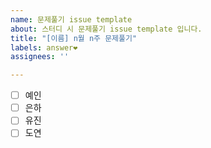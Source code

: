 ```yaml
---
name: 문제풀기 issue template
about: 스터디 시 문제풀기 issue template 입니다.
title: "[이름] n월 n주 문제풀기"
labels: answer❤️
assignees: ''

---
```


- [ ] 예인
- [ ] 은하
- [ ] 유진
- [ ] 도연
